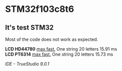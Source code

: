 <h1>STM32f103c8t6</h1>
<h2>It's test STM32</h2>
Most of the code does not work as expected.<br />

<p>
<b>LCD HD44780</b> <a href="https://raw.githubusercontent.com/ElizabethMorves/CortexM-STM32F103C8/CortexM/images/hd44780_one_string.png">max fast.</a> One string 20 letters 15.91 ms<br />
<b>LCD PT6314</b> <a href="https://raw.githubusercontent.com/ElizabethMorves/CortexM-STM32F103C8/CortexM/images/PT6314_one_string.png">max fast.</a> One string 20 letters 15.73 ms
</p>

<p><i>IDE - TrueStudio 9.0.1</i><br /><p/>
